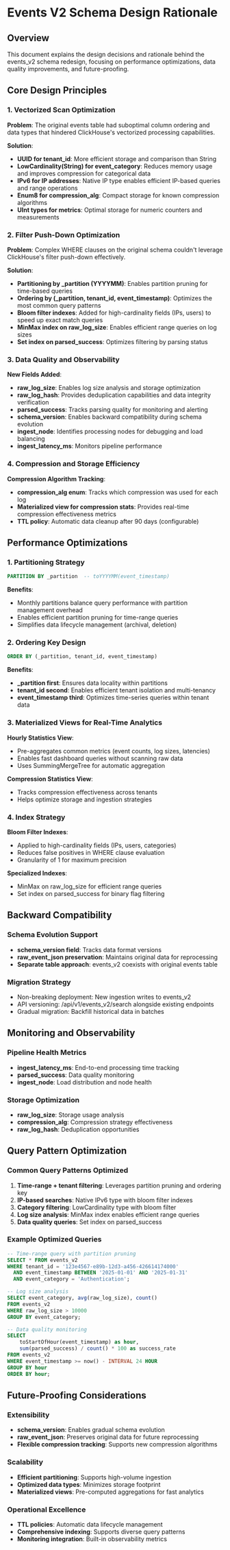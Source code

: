 # Events V2 Schema Design Rationale

## Overview
This document explains the design decisions and rationale behind the events_v2 schema redesign, focusing on performance optimizations, data quality improvements, and future-proofing.

## Core Design Principles

### 1. Vectorized Scan Optimization
**Problem**: The original events table had suboptimal column ordering and data types that hindered ClickHouse's vectorized processing capabilities.

**Solution**:
- **UUID for tenant_id**: More efficient storage and comparison than String
- **LowCardinality(String) for event_category**: Reduces memory usage and improves compression for categorical data
- **IPv6 for IP addresses**: Native IP type enables efficient IP-based queries and range operations
- **Enum8 for compression_alg**: Compact storage for known compression algorithms
- **UInt types for metrics**: Optimal storage for numeric counters and measurements

### 2. Filter Push-Down Optimization
**Problem**: Complex WHERE clauses on the original schema couldn't leverage ClickHouse's filter push-down effectively.

**Solution**:
- **Partitioning by _partition (YYYYMM)**: Enables partition pruning for time-based queries
- **Ordering by (_partition, tenant_id, event_timestamp)**: Optimizes the most common query patterns
- **Bloom filter indexes**: Added for high-cardinality fields (IPs, users) to speed up exact match queries
- **MinMax index on raw_log_size**: Enables efficient range queries on log sizes
- **Set index on parsed_success**: Optimizes filtering by parsing status

### 3. Data Quality and Observability
**New Fields Added**:
- **raw_log_size**: Enables log size analysis and storage optimization
- **raw_log_hash**: Provides deduplication capabilities and data integrity verification
- **parsed_success**: Tracks parsing quality for monitoring and alerting
- **schema_version**: Enables backward compatibility during schema evolution
- **ingest_node**: Identifies processing nodes for debugging and load balancing
- **ingest_latency_ms**: Monitors pipeline performance

### 4. Compression and Storage Efficiency
**Compression Algorithm Tracking**:
- **compression_alg enum**: Tracks which compression was used for each log
- **Materialized view for compression stats**: Provides real-time compression effectiveness metrics
- **TTL policy**: Automatic data cleanup after 90 days (configurable)

## Performance Optimizations

### 1. Partitioning Strategy
```sql
PARTITION BY _partition  -- toYYYYMM(event_timestamp)
```
**Benefits**:
- Monthly partitions balance query performance with partition management overhead
- Enables efficient partition pruning for time-range queries
- Simplifies data lifecycle management (archival, deletion)

### 2. Ordering Key Design
```sql
ORDER BY (_partition, tenant_id, event_timestamp)
```
**Benefits**:
- **_partition first**: Ensures data locality within partitions
- **tenant_id second**: Enables efficient tenant isolation and multi-tenancy
- **event_timestamp third**: Optimizes time-series queries within tenant data

### 3. Materialized Views for Real-Time Analytics
**Hourly Statistics View**:
- Pre-aggregates common metrics (event counts, log sizes, latencies)
- Enables fast dashboard queries without scanning raw data
- Uses SummingMergeTree for automatic aggregation

**Compression Statistics View**:
- Tracks compression effectiveness across tenants
- Helps optimize storage and ingestion strategies

### 4. Index Strategy
**Bloom Filter Indexes**:
- Applied to high-cardinality fields (IPs, users, categories)
- Reduces false positives in WHERE clause evaluation
- Granularity of 1 for maximum precision

**Specialized Indexes**:
- MinMax on raw_log_size for efficient range queries
- Set index on parsed_success for binary flag filtering

## Backward Compatibility

### Schema Evolution Support
- **schema_version field**: Tracks data format versions
- **raw_event_json preservation**: Maintains original data for reprocessing
- **Separate table approach**: events_v2 coexists with original events table

### Migration Strategy
- Non-breaking deployment: New ingestion writes to events_v2
- API versioning: /api/v1/events_v2/search alongside existing endpoints
- Gradual migration: Backfill historical data in batches

## Monitoring and Observability

### Pipeline Health Metrics
- **ingest_latency_ms**: End-to-end processing time tracking
- **parsed_success**: Data quality monitoring
- **ingest_node**: Load distribution and node health

### Storage Optimization
- **raw_log_size**: Storage usage analysis
- **compression_alg**: Compression strategy effectiveness
- **raw_log_hash**: Deduplication opportunities

## Query Pattern Optimization

### Common Query Patterns Optimized
1. **Time-range + tenant filtering**: Leverages partition pruning and ordering key
2. **IP-based searches**: Native IPv6 type with bloom filter indexes
3. **Category filtering**: LowCardinality type with bloom filter
4. **Log size analysis**: MinMax index enables efficient range queries
5. **Data quality queries**: Set index on parsed_success

### Example Optimized Queries
```sql
-- Time-range query with partition pruning
SELECT * FROM events_v2 
WHERE tenant_id = '123e4567-e89b-12d3-a456-426614174000'
  AND event_timestamp BETWEEN '2025-01-01' AND '2025-01-31'
  AND event_category = 'Authentication';

-- Log size analysis
SELECT event_category, avg(raw_log_size), count()
FROM events_v2
WHERE raw_log_size > 10000
GROUP BY event_category;

-- Data quality monitoring
SELECT 
    toStartOfHour(event_timestamp) as hour,
    sum(parsed_success) / count() * 100 as success_rate
FROM events_v2
WHERE event_timestamp >= now() - INTERVAL 24 HOUR
GROUP BY hour
ORDER BY hour;
```

## Future-Proofing Considerations

### Extensibility
- **schema_version**: Enables gradual schema evolution
- **raw_event_json**: Preserves original data for future reprocessing
- **Flexible compression tracking**: Supports new compression algorithms

### Scalability
- **Efficient partitioning**: Supports high-volume ingestion
- **Optimized data types**: Minimizes storage footprint
- **Materialized views**: Pre-computed aggregations for fast analytics

### Operational Excellence
- **TTL policies**: Automatic data lifecycle management
- **Comprehensive indexing**: Supports diverse query patterns
- **Monitoring integration**: Built-in observability metrics